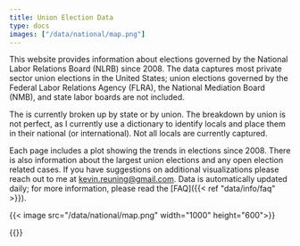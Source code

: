 ```yaml
---
title: Union Election Data
type: docs
images: ["/data/national/map.png"]
---
```


This website provides information about elections governed by the National Labor Relations Board (NLRB) since 2008. The data captures most private sector union elections in the United States; union elections governed by the Federal Labor Relations Agency (FLRA), the National Mediation Board (NMB), and state labor boards are not included.

The is currently broken up by state or by union. The breakdown by union is not perfect, as I currently use a dictionary to identify locals and place them in their national (or international). Not all locals are currently captured.

Each page includes a plot showing the trends in elections since 2008. There is also information about the largest union elections and any open election related cases. If you have suggestions on additional visualizations please reach out to me at <kevin.reuning@gmail.com>. Data is automatically updated daily; for more information, please read the [FAQ]({{< ref "data/info/faq" >}}).

{{< image
    src="/data/national/map.png"
    width="1000" height="600">}}

{{<accordion>}}
